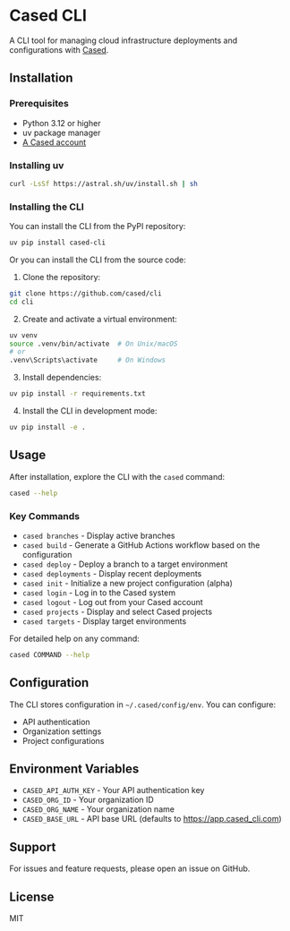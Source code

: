 # Cased CLI

A CLI tool for managing cloud infrastructure deployments and configurations with [Cased](https://cased_cli.com).

## Installation

### Prerequisites

- Python 3.12 or higher
- uv package manager
- [A Cased account](https://app.cased_cli.com)

### Installing uv

```bash
curl -LsSf https://astral.sh/uv/install.sh | sh
```

### Installing the CLI

You can install the CLI from the PyPI repository:

```bash
uv pip install cased-cli
```

Or you can install the CLI from the source code:

1. Clone the repository:
```bash
git clone https://github.com/cased/cli
cd cli
```

2. Create and activate a virtual environment:
```bash
uv venv
source .venv/bin/activate  # On Unix/macOS
# or
.venv\Scripts\activate     # On Windows
```

3. Install dependencies:
```bash
uv pip install -r requirements.txt
```

4. Install the CLI in development mode:
```bash
uv pip install -e .
```

## Usage

After installation, explore the CLI with the `cased` command:

```bash
cased --help
```

### Key Commands

* `cased branches` - Display active branches
* `cased build` - Generate a GitHub Actions workflow based on the configuration
* `cased deploy` - Deploy a branch to a target environment
* `cased deployments` - Display recent deployments
* `cased init` - Initialize a new project configuration (alpha)
* `cased login` - Log in to the Cased system
* `cased logout` - Log out from your Cased account
* `cased projects` - Display and select Cased projects
* `cased targets` - Display target environments

For detailed help on any command:
```bash
cased COMMAND --help
```

## Configuration

The CLI stores configuration in `~/.cased/config/env`. You can configure:

- API authentication
- Organization settings
- Project configurations

## Environment Variables

- `CASED_API_AUTH_KEY` - Your API authentication key
- `CASED_ORG_ID` - Your organization ID
- `CASED_ORG_NAME` - Your organization name
- `CASED_BASE_URL` - API base URL (defaults to https://app.cased_cli.com)

## Support

For issues and feature requests, please open an issue on GitHub.

## License

MIT
